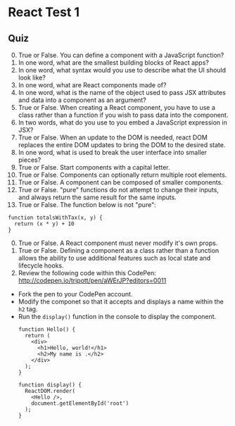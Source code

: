 # React Test 1

## Quiz

0. True or False.  You can define a component with a JavaScript function?
0. In one word, what are the smallest building blocks of React apps?
0. In one word, what syntax would you use to describe what the UI should look like?
0. In one word, what are React components made of?
0. In one word, what is the name of the object used to pass JSX attributes and data into a component as an argument?
0. True or False.  When creating a React component, you have to use a class rather than a function if you wish to pass data into the component.
0. In two words, what do you use to you embed a JavaScript expression in JSX?
0. True or False. When an update to the DOM is needed, react DOM replaces the entire DOM updates to bring the DOM to the desired state.
0. In one word, what is used to break the user interface into smaller pieces?
0. True or False. Start components with a capital letter.
0. True or False. Components can optionally return multiple root elements.
0. True or False. A component can be composed of smaller components.
0. True or False. "pure" functions do not attempt to change their inputs, and always return the same result for the same inputs.
0. True or False.  The function below is not "pure":
  ```
  function totalsWithTax(x, y) {
    return (x * y) + 10
  }
  ```
0. True or False.  A React component must never modify it's own props.
0. True or False. Defining a component as a class rather than a function allows the ability to use additional features such as local state and lifecycle hooks.  
0. Review the following code within this CodePen: http://codepen.io/tripott/pen/aWErJP?editors=0011
  - Fork the pen to your CodePen account.  
  - Modify the componet so that it accepts and displays a name within the `h2` tag.
  - Run the `display()` function in the console to display the component.
    ```
    function Hello() {
      return (
        <div>
          <h1>Hello, world!</h1>
          <h2>My name is .</h2>
        </div>
      );
    }

    function display() {
      ReactDOM.render(
        <Hello />,
        document.getElementById('root')
      );
    }
  ```
